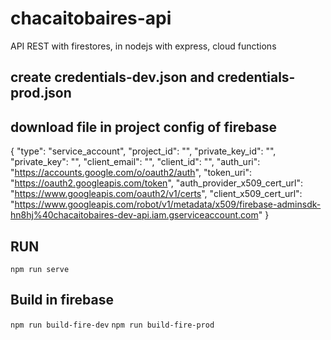 # chacaitobaires-api
API REST with firestores, in nodejs with express, cloud functions

## create credentials-dev.json and credentials-prod.json
## download file in project config of firebase

{
  "type": "service_account",
  "project_id": "",
  "private_key_id": "",
  "private_key": "",
  "client_email": "",
  "client_id": "",
  "auth_uri": "https://accounts.google.com/o/oauth2/auth",
  "token_uri": "https://oauth2.googleapis.com/token",
  "auth_provider_x509_cert_url": "https://www.googleapis.com/oauth2/v1/certs",
  "client_x509_cert_url": "https://www.googleapis.com/robot/v1/metadata/x509/firebase-adminsdk-hn8hj%40chacaitobaires-dev-api.iam.gserviceaccount.com"
}


## RUN

`npm run serve`

## Build in firebase
`npm run build-fire-dev`
`npm run build-fire-prod`